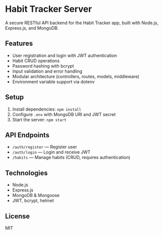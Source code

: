 # Habit Tracker Server

A secure RESTful API backend for the Habit Tracker app, built with Node.js, Express.js, and MongoDB.

## Features

- User registration and login with JWT authentication
- Habit CRUD operations
- Password hashing with bcrypt
- Input validation and error handling
- Modular architecture (controllers, routes, models, middleware)
- Environment variable support via dotenv

## Setup

1. Install dependencies: `npm install`
2. Configure `.env` with MongoDB URI and JWT secret
3. Start the server: `npm start`

## API Endpoints

- `/auth/register` — Register user
- `/auth/login` — Login and receive JWT
- `/habits` — Manage habits (CRUD, requires authentication)

## Technologies

- Node.js
- Express.js
- MongoDB & Mongoose
- JWT, bcrypt, helmet

## License

MIT
